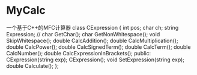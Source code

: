 # MyCalc
一个基于C++的MFC计算器
class CExpression
   {
     int pos;
     char ch;
     string Expression;
     //
     char GetChar();
     char GetNonWhitespace();
     void SkipWhitespace();
     double CalcAddition();
     double CalcMultiplication();
     double CalcPower();
     double CalcSignedTerm();
     double CalcTerm();
     double CalcNumber();
     double CalcExpressionInBrackets();
     public:
       CExpression(string exp);
       CExpression();
       void SetExpression(string exp);
       double Calculate();
   };
